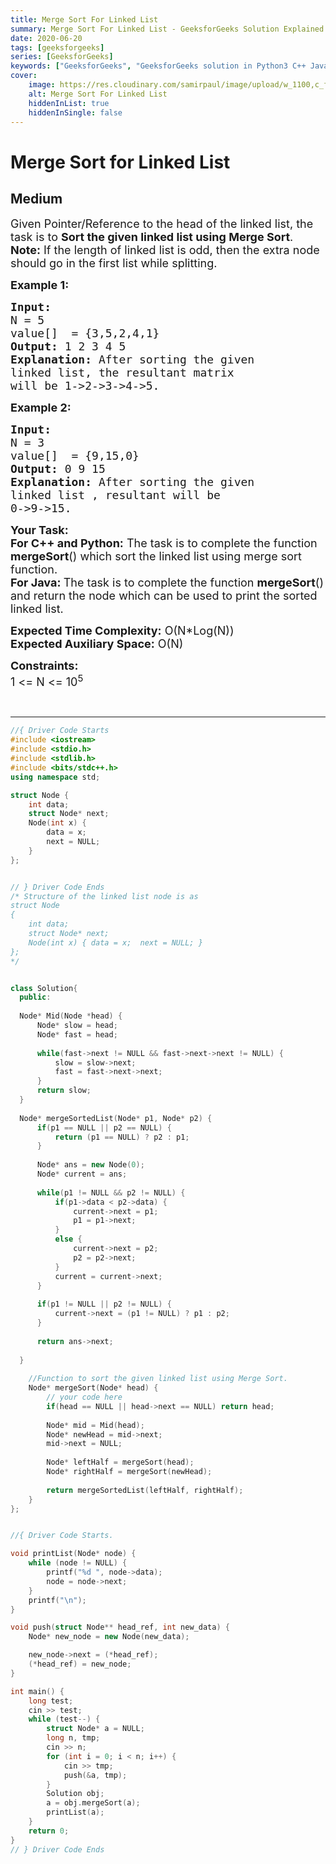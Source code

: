 ```yaml
---
title: Merge Sort For Linked List
summary: Merge Sort For Linked List - GeeksforGeeks Solution Explained
date: 2020-06-20
tags: [geeksforgeeks]
series: [GeeksforGeeks]
keywords: ["GeeksforGeeks", "GeeksforGeeks solution in Python3 C++ Java", "Merge Sort For Linked List Solution Explained"]
cover:
    image: https://res.cloudinary.com/samirpaul/image/upload/w_1100,c_fit,co_rgb:FFFFFF,l_text:Arial_75_bold:Merge Sort For Linked List - Solution Explained/problem-solving.webp
    alt: Merge Sort For Linked List
    hiddenInList: true
    hiddenInSingle: false
---
```



# Merge Sort for Linked List
## Medium
<div class="problems_problem_content__Xm_eO"><p><span style="font-size:18px">Given Pointer/Reference to the head of the linked list, the task is to <strong>Sort the given linked list using Merge Sort</strong>.</span><br>
<span style="font-size:18px"><strong>Note:</strong>&nbsp;If the length of linked list is odd, then the&nbsp;extra node should go in the first list while splitting.</span></p>

<p><span style="font-size:18px"><strong>Example 1:</strong></span></p>

<pre><span style="font-size:18px"><strong>Input:
</strong>N = 5
value[]  = {3,5,2,4,1}
<strong>Output: </strong>1 2 3 4 5<strong>
Explanation: </strong>After sorting the given
linked list, the resultant matrix
will be 1-&gt;2-&gt;3-&gt;4-&gt;5.</span>
</pre>

<p><span style="font-size:18px"><strong>Example 2:</strong></span></p>

<pre><span style="font-size:18px"><strong>Input:
</strong>N = 3
value[]  = {9,15,0}
<strong>Output: </strong>0 9 15<strong>
Explanation: </strong>After sorting the given
linked list , resultant will be
0-&gt;9-&gt;15.</span></pre>

<p><span style="font-size:18px"><strong>Your Task:</strong><br>
<strong>For C++ and Python:</strong> The task is to complete the function <strong>mergeSort</strong>() which sort the linked list using merge sort function.<br>
<strong>For Java:&nbsp;</strong>The task is to complete the function <strong>mergeSort</strong>() and return the node which can be used to print the sorted linked list.</span></p>

<p><span style="font-size:18px"><strong>Expected Time Complexity:</strong>&nbsp;O(N*Log(N))<br>
<strong>Expected Auxiliary Space:</strong>&nbsp;O(N)</span></p>

<p><span style="font-size:18px"><strong>Constraints:</strong><br>
1 &lt;= N &lt;= 10<sup>5</sup></span></p>

<p>&nbsp;</p>
</div>

---




```cpp
//{ Driver Code Starts
#include <iostream>
#include <stdio.h>
#include <stdlib.h>
#include <bits/stdc++.h>
using namespace std;

struct Node {
    int data;
    struct Node* next;
    Node(int x) {
        data = x;
        next = NULL;
    }
};


// } Driver Code Ends
/* Structure of the linked list node is as
struct Node 
{
    int data;
    struct Node* next;
    Node(int x) { data = x;  next = NULL; }
};
*/


class Solution{
  public:
  
  Node* Mid(Node *head) {
      Node* slow = head;
      Node* fast = head;
      
      while(fast->next != NULL && fast->next->next != NULL) {
          slow = slow->next;
          fast = fast->next->next;
      }
      return slow;
  }
  
  Node* mergeSortedList(Node* p1, Node* p2) {
      if(p1 == NULL || p2 == NULL) {
          return (p1 == NULL) ? p2 : p1;
      }
      
      Node* ans = new Node(0);
      Node* current = ans;
      
      while(p1 != NULL && p2 != NULL) {
          if(p1->data < p2->data) {
              current->next = p1;
              p1 = p1->next;
          }
          else {
              current->next = p2;
              p2 = p2->next;
          }
          current = current->next;
      }
      
      if(p1 != NULL || p2 != NULL) {
          current->next = (p1 != NULL) ? p1 : p2;
      }
      
      return ans->next;
      
  }
  
    //Function to sort the given linked list using Merge Sort.
    Node* mergeSort(Node* head) {
        // your code here
        if(head == NULL || head->next == NULL) return head;
        
        Node* mid = Mid(head);
        Node* newHead = mid->next;
        mid->next = NULL;
        
        Node* leftHalf = mergeSort(head);
        Node* rightHalf = mergeSort(newHead);
        
        return mergeSortedList(leftHalf, rightHalf);
    }
};


//{ Driver Code Starts.

void printList(Node* node) {
    while (node != NULL) {
        printf("%d ", node->data);
        node = node->next;
    }
    printf("\n");
}

void push(struct Node** head_ref, int new_data) {
    Node* new_node = new Node(new_data);

    new_node->next = (*head_ref);
    (*head_ref) = new_node;
}

int main() {
    long test;
    cin >> test;
    while (test--) {
        struct Node* a = NULL;
        long n, tmp;
        cin >> n;
        for (int i = 0; i < n; i++) {
            cin >> tmp;
            push(&a, tmp);
        }
        Solution obj;
        a = obj.mergeSort(a);
        printList(a);
    }
    return 0;
}
// } Driver Code Ends
```
